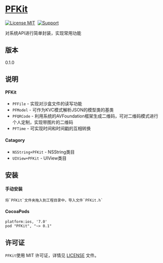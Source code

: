 [PFKit](https://github.com/PFei-He/PFKit)
===

[![License MIT](https://img.shields.io/badge/license-MIT-green.svg)](https://raw.githubusercontent.com/PFei-He/PFKit/master/LICENSE)&nbsp;
[![Support](https://img.shields.io/badge/support-iOS%207%2B%20-blue.svg?style=flat)](https://www.apple.com/nl/ios/)&nbsp;

对系统API进行简单封装，实现常用功能

版本
---
0.1.0

说明
---
#### PFKit
* `PFFile` - 实现对沙盒文件的读写功能
* `PFModel` - 可作为KVC模式解析JSON的模型类的基类
* `PFQRCode` - 利用系统的AVFoundation框架生成二维码，可对二维码模式进行个人定制，实现带图片的二维码
* `PFTime` - 可实现时间和时间戳的互相转换

#### Catagory
* `NSString+PFKit` - NSString类目
* `UIView+PFKit` - UIView类目

安装
--- 
#### 手动安装
```
将`PFKit`文件夹拖入到工程目录中，导入文件`PFKit.h`
```

#### CocoaPods
```
platform:ios, '7.0'
pod "PFKit", "~> 0.1"
```

许可证
---
`PFKit`使用 MIT 许可证，详情见 [LICENSE](https://raw.githubusercontent.com/PFei-He/PFKit/master/LICENSE) 文件。
